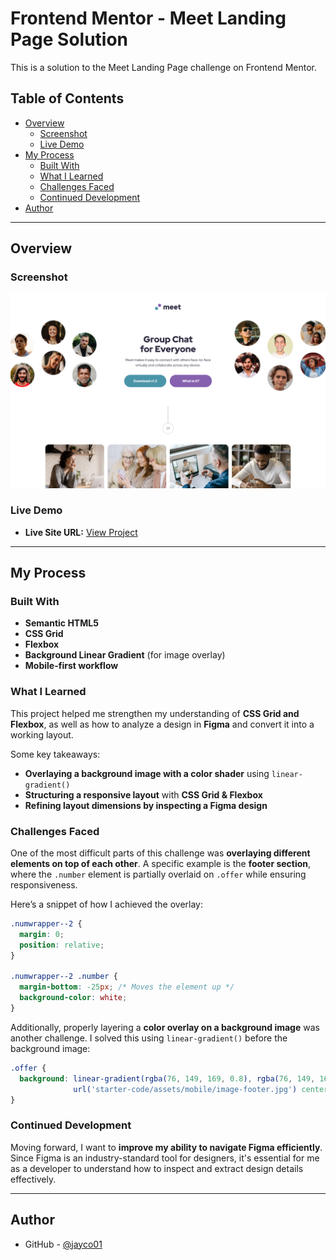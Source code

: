 # Frontend Mentor - Meet Landing Page Solution

This is a solution to the Meet Landing Page challenge on Frontend Mentor.

## Table of Contents

- [Overview](#overview)
  - [Screenshot](#screenshot)
  - [Live Demo](#live-demo)
- [My Process](#my-process)
  - [Built With](#built-with)
  - [What I Learned](#what-i-learned)
  - [Challenges Faced](#challenges-faced)
  - [Continued Development](#continued-development)
- [Author](#author)

---

## Overview

### Screenshot

![Meet Landing Page Screenshot](starter-code/assets/main-landing-page-capture1.png)

### Live Demo

- **Live Site URL:** [View Project](https://jayco01.github.io/meet-landing-page/)

---

## My Process

### Built With

- **Semantic HTML5**
- **CSS Grid**
- **Flexbox**
- **Background Linear Gradient** (for image overlay)
- **Mobile-first workflow**

### What I Learned

This project helped me strengthen my understanding of **CSS Grid and Flexbox**, as well as how to analyze a design in **Figma** and convert it into a working layout.

Some key takeaways:
- **Overlaying a background image with a color shader** using `linear-gradient()`
- **Structuring a responsive layout** with **CSS Grid & Flexbox**
- **Refining layout dimensions by inspecting a Figma design**

### Challenges Faced

One of the most difficult parts of this challenge was **overlaying different elements on top of each other**. A specific example is the **footer section**, where the `.number` element is partially overlaid on `.offer` while ensuring responsiveness.

Here’s a snippet of how I achieved the overlay:
```css
.numwrapper--2 {
  margin: 0;
  position: relative;
}

.numwrapper--2 .number {
  margin-bottom: -25px; /* Moves the element up */
  background-color: white;
}
```
Additionally, properly layering a **color overlay on a background image** was another challenge. I solved this using `linear-gradient()` before the background image:
```css
.offer {
  background: linear-gradient(rgba(76, 149, 169, 0.8), rgba(76, 149, 169, 0.8)),
              url('starter-code/assets/mobile/image-footer.jpg') center/cover no-repeat;
}
```

### Continued Development

Moving forward, I want to **improve my ability to navigate Figma efficiently**. Since Figma is an industry-standard tool for designers, it's essential for me as a developer to understand how to inspect and extract design details effectively.

---

## Author

- GitHub - [@jayco01](https://github.com/jayco01)

